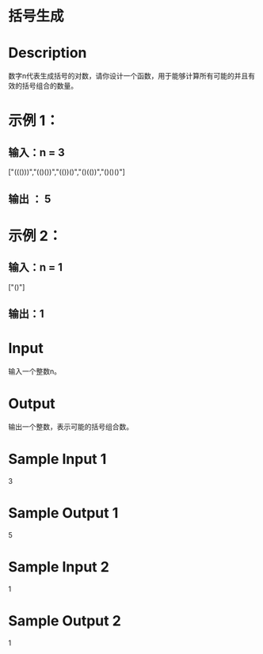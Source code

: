 # 括号生成
# Description

数字n代表生成括号的对数，请你设计一个函数，用于能够计算所有可能的并且有效的括号组合的数量。

# 示例 1：

## 输入：n = 3

["((()))","(()())","(())()","()(())","()()()"]

## 输出 ： 5

# 示例 2：

## 输入：n = 1 

["()"]

## 输出：1

# Input

输入一个整数n。


# Output

输出一个整数，表示可能的括号组合数。


# Sample Input 1 

3

# Sample Output 1

5

# Sample Input 2 

1

# Sample Output 2

1